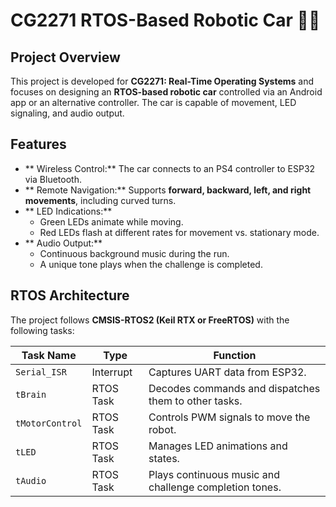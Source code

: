 # CG2271 RTOS-Based Robotic Car 🚗💨

## Project Overview
This project is developed for **CG2271: Real-Time Operating Systems** and focuses on designing an **RTOS-based robotic car** controlled via an Android app or an alternative controller. The car is capable of movement, LED signaling, and audio output.

## Features
- ** Wireless Control:** The car connects to an PS4 controller to ESP32 via Bluetooth.
- ** Remote Navigation:** Supports **forward, backward, left, and right movements**, including curved turns.
- ** LED Indications:**
  - Green LEDs animate while moving.
  - Red LEDs flash at different rates for movement vs. stationary mode.
- ** Audio Output:** 
  - Continuous background music during the run.
  - A unique tone plays when the challenge is completed.

## RTOS Architecture
The project follows **CMSIS-RTOS2 (Keil RTX or FreeRTOS)** with the following tasks:

| Task Name       | Type          | Function |
|----------------|--------------|----------|
| `Serial_ISR`   | Interrupt    | Captures UART data from ESP32. |
| `tBrain`       | RTOS Task    | Decodes commands and dispatches them to other tasks. |
| `tMotorControl`| RTOS Task    | Controls PWM signals to move the robot. |
| `tLED`         | RTOS Task    | Manages LED animations and states. |
| `tAudio`       | RTOS Task    | Plays continuous music and challenge completion tones. |


